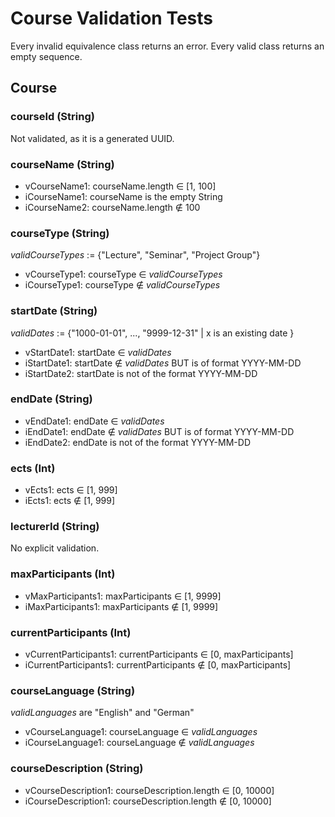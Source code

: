 # Course Validation Tests
Every invalid equivalence class returns an error. Every valid class returns an empty sequence.

## Course

### courseId (String)
Not validated, as it is a generated UUID.

### courseName (String)
- vCourseName1: courseName.length ∈ [1, 100]
- iCourseName1: courseName is the empty String
- iCourseName2: courseName.length ∉ 100

### courseType (String)
*validCourseTypes* := {"Lecture", "Seminar", "Project Group"}
- vCourseType1: courseType ∈ *validCourseTypes*
- iCourseType1: courseType ∉ *validCourseTypes*

### startDate (String)
*validDates* := {"1000-01-01", ..., "9999-12-31" | x is an existing date }
- vStartDate1: startDate ∈ *validDates*
- iStartDate1: startDate ∉ *validDates* BUT is of format YYYY-MM-DD
- iStartDate2: startDate is not of the format YYYY-MM-DD

### endDate (String)
- vEndDate1: endDate ∈ *validDates*
- iEndDate1: endDate ∉ *validDates* BUT is of format YYYY-MM-DD
- iEndDate2: endDate is not of the format YYYY-MM-DD

### ects (Int)
- vEcts1: ects ∈ [1, 999]
- iEcts1: ects ∉ [1, 999]

### lecturerId (String)
No explicit validation.

### maxParticipants (Int)
- vMaxParticipants1: maxParticipants ∈ [1, 9999]
- iMaxParticipants1: maxParticipants ∉ [1, 9999]
  
### currentParticipants (Int)
- vCurrentParticipants1: currentParticipants ∈ [0, maxParticipants]
- iCurrentParticipants1: currentParticipants ∉ [0, maxParticipants]

### courseLanguage (String)
*validLanguages* are "English" and "German"
- vCourseLanguage1: courseLanguage ∈ *validLanguages*
- iCourseLanguage1: courseLanguage ∉ *validLanguages*

### courseDescription (String)
- vCourseDescription1: courseDescription.length ∈ [0, 10000]
- iCourseDescription1: courseDescription.length ∉ [0, 10000]
